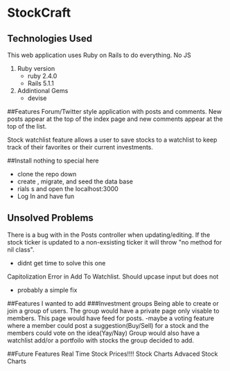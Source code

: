 # StockCraft

## Technologies Used
 This web application uses Ruby on Rails to do everything. No JS
1. Ruby version
	- ruby 2.4.0
	- Rails 5.1.1
2. Addintional Gems
	- devise

##Features
 Forum/Twitter style application with posts and comments. New posts appear at the top of the index page and new comments appear at the top of the list.

 Stock watchlist feature allows a user to save stocks to a watchlist to keep track of their favorites or their current investments.

##Install
nothing to special here
 - clone the repo down
 - create , migrate, and seed the data base
 - rials s and open the localhost:3000
 - Log In and have fun

## Unsolved Problems

There is a bug with in the Posts controller when updating/editing. If the stock ticker is updated to a non-exsisting ticker it will throw "no method for nil class".
- didnt get time to solve this one

Capitolization Error in Add To Watchlist. Should upcase input but does not
- probably a simple fix 

##Features I wanted to add
###Investment groups
Being able to create or join a group of users.
The group would have a private page only visable to members.
This page would have feed for posts.
-maybe a voting feature where a member could post a suggestion(Buy/Sell) for a stock and the members could vote on the idea(Yay/Nay)
Group would also have a watchlist add/or a portfoilo with stocks the group decided to add.

##Future Features
Real Time Stock Prices!!!!
Stock Charts
Advaced Stock Charts

